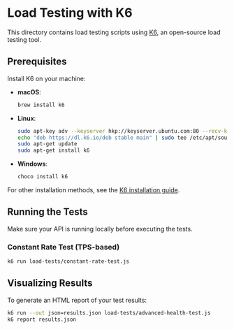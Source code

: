 # Load Testing with K6

This directory contains load testing scripts using [K6](https://k6.io/), an open-source load testing tool.

## Prerequisites

Install K6 on your machine:

- **macOS**:

  ```sh
  brew install k6
  ```

- **Linux**:

  ```sh
  sudo apt-key adv --keyserver hkp://keyserver.ubuntu.com:80 --recv-keys C5AD17C747E3415A3642D57D77C6C491D6AC1D69
  echo "deb https://dl.k6.io/deb stable main" | sudo tee /etc/apt/sources.list.d/k6.list
  sudo apt-get update
  sudo apt-get install k6
  ```

- **Windows**:

  ```sh
  choco install k6
  ```

For other installation methods, see the [K6 installation guide](https://k6.io/docs/getting-started/installation/).

## Running the Tests

Make sure your API is running locally before executing the tests.

### Constant Rate Test (TPS-based)

```sh
k6 run load-tests/constant-rate-test.js
```

## Visualizing Results

To generate an HTML report of your test results:

```sh
k6 run --out json=results.json load-tests/advanced-health-test.js
k6 report results.json
```
